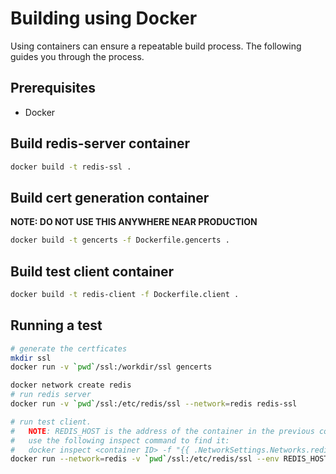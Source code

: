 # Building using Docker

Using containers can ensure a repeatable build process. The following guides you through the process.



## Prerequisites

* Docker



## Build redis-server container

```bash
docker build -t redis-ssl .
```



## Build cert generation container

**NOTE: DO NOT USE THIS ANYWHERE NEAR PRODUCTION**

```bash
docker build -t gencerts -f Dockerfile.gencerts .
```



## Build test client container

```bash
docker build -t redis-client -f Dockerfile.client .
```



## Running a test

```bash
# generate the certficates
mkdir ssl
docker run -v `pwd`/ssl:/workdir/ssl gencerts

docker network create redis
# run redis server
docker run -v `pwd`/ssl:/etc/redis/ssl --network=redis redis-ssl

# run test client.
#   NOTE: REDIS_HOST is the address of the container in the previous command
#   use the following inspect command to find it:
#   docker inspect <container ID> -f "{{ .NetworkSettings.Networks.redis.IPAddress }}"
docker run --network=redis -v `pwd`/ssl:/etc/redis/ssl --env REDIS_HOST=172.23.0.2 redis-client
```
